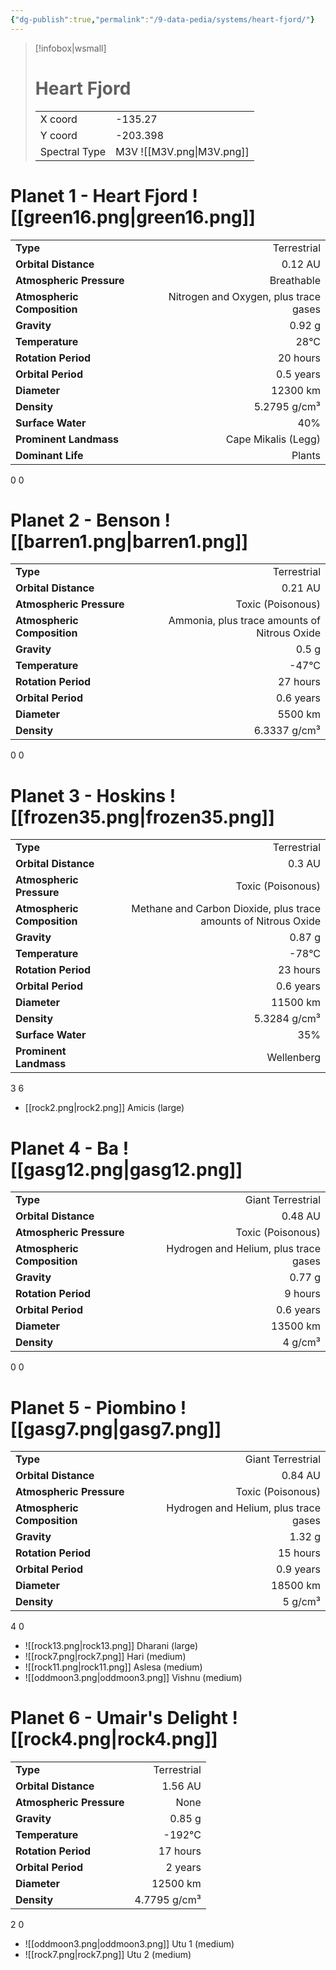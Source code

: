 ```yaml
---
{"dg-publish":true,"permalink":"/9-data-pedia/systems/heart-fjord/"}
---
```


> [!infobox|wsmall]
> # Heart Fjord
> | | |
> | - | - |
> | X coord | -135.27 |
> | Y coord| -203.398 |
> | Spectral Type | M3V ![[M3V.png\|M3V.png]] |

# Planet 1 - Heart Fjord ![[green16.png\|green16.png]]
|                             |                           |
| --------------------------- | -------------------------:|
| **Type**                    |             Terrestrial |
| **Orbital Distance**        |   0.12 AU |
| **Atmospheric Pressure**    |       Breathable |
| **Atmospheric Composition** |      Nitrogen and Oxygen, plus trace gases |
| **Gravity**                 |        0.92 g |
| **Temperature**             |    28°C |
| **Rotation Period**         |  20 hours |
| **Orbital Period** | 0.5 years |
| **Diameter**                |      12300 km | 
| **Density**                 |    5.2795 g/cm³ |
| **Surface Water**           |           40% | 
| **Prominent Landmass**      |         Cape Mikalis (Legg) | 
| **Dominant Life**           |         Plants |



0
0



# Planet 2 - Benson ![[barren1.png\|barren1.png]]
|                             |                           |
| --------------------------- | -------------------------:|
| **Type**                    |             Terrestrial |
| **Orbital Distance**        |   0.21 AU |
| **Atmospheric Pressure**    |       Toxic (Poisonous) |
| **Atmospheric Composition** |      Ammonia, plus trace amounts of Nitrous Oxide |
| **Gravity**                 |        0.5 g |
| **Temperature**             |    -47°C |
| **Rotation Period**         |  27 hours |
| **Orbital Period** | 0.6 years |
| **Diameter**                |      5500 km | 
| **Density**                 |    6.3337 g/cm³ |



0
0



# Planet 3 - Hoskins ![[frozen35.png\|frozen35.png]]
|                             |                           |
| --------------------------- | -------------------------:|
| **Type**                    |             Terrestrial |
| **Orbital Distance**        |   0.3 AU |
| **Atmospheric Pressure**    |       Toxic (Poisonous) |
| **Atmospheric Composition** |      Methane and Carbon Dioxide, plus trace amounts of Nitrous Oxide |
| **Gravity**                 |        0.87 g |
| **Temperature**             |    -78°C |
| **Rotation Period**         |  23 hours |
| **Orbital Period** | 0.6 years |
| **Diameter**                |      11500 km | 
| **Density**                 |    5.3284 g/cm³ |
| **Surface Water**           |           35% | 
| **Prominent Landmass**      |         Wellenberg | 



3
6

- [[rock2.png\|rock2.png]] Amicis (large)

# Planet 4 - Ba ![[gasg12.png\|gasg12.png]]
|                             |                           |
| --------------------------- | -------------------------:|
| **Type**                    |             Giant Terrestrial |
| **Orbital Distance**        |   0.48 AU |
| **Atmospheric Pressure**    |       Toxic (Poisonous) |
| **Atmospheric Composition** |      Hydrogen and Helium, plus trace gases |
| **Gravity**                 |        0.77 g |
| **Rotation Period**         |  9 hours |
| **Orbital Period** | 0.6 years |
| **Diameter**                |      13500 km | 
| **Density**                 |    4 g/cm³ |



0
0



# Planet 5 - Piombino ![[gasg7.png\|gasg7.png]]
|                             |                           |
| --------------------------- | -------------------------:|
| **Type**                    |             Giant Terrestrial |
| **Orbital Distance**        |   0.84 AU |
| **Atmospheric Pressure**    |       Toxic (Poisonous) |
| **Atmospheric Composition** |      Hydrogen and Helium, plus trace gases |
| **Gravity**                 |        1.32 g |
| **Rotation Period**         |  15 hours |
| **Orbital Period** | 0.9 years |
| **Diameter**                |      18500 km | 
| **Density**                 |    5 g/cm³ |



4
0

- ![[rock13.png\|rock13.png]] Dharani (large)
- ![[rock7.png\|rock7.png]] Hari (medium)
- ![[rock11.png\|rock11.png]] Aslesa (medium)
- ![[oddmoon3.png\|oddmoon3.png]] Vishnu (medium)


# Planet 6 - Umair's Delight ![[rock4.png\|rock4.png]]
|                             |                           |
| --------------------------- | -------------------------:|
| **Type**                    |             Terrestrial |
| **Orbital Distance**        |   1.56 AU |
| **Atmospheric Pressure**    |       None |
| **Gravity**                 |        0.85 g |
| **Temperature**             |    -192°C |
| **Rotation Period**         |  17 hours |
| **Orbital Period** | 2 years |
| **Diameter**                |      12500 km | 
| **Density**                 |    4.7795 g/cm³ |



2
0

- ![[oddmoon3.png\|oddmoon3.png]] Utu 1 (medium)
- ![[rock7.png\|rock7.png]] Utu 2 (medium)


